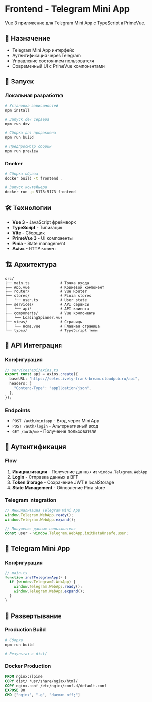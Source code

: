 # Frontend - Telegram Mini App

Vue 3 приложение для Telegram Mini App с TypeScript и PrimeVue.

## 🎯 Назначение

- Telegram Mini App интерфейс
- Аутентификация через Telegram
- Управление состоянием пользователя
- Современный UI с PrimeVue компонентами

## 🚀 Запуск

### Локальная разработка

```bash
# Установка зависимостей
npm install

# Запуск dev сервера
npm run dev

# Сборка для продакшена
npm run build

# Предпросмотр сборки
npm run preview
```

### Docker

```bash
# Сборка образа
docker build -t frontend .

# Запуск контейнера
docker run -p 5173:5173 frontend
```

## 🛠️ Технологии

- **Vue 3** - JavaScript фреймворк
- **TypeScript** - Типизация
- **Vite** - Сборщик
- **PrimeVue 3** - UI компоненты
- **Pinia** - State management
- **Axios** - HTTP клиент

## 🏗️ Архитектура

```
src/
├── main.ts              # Точка входа
├── App.vue              # Корневой компонент
├── router/              # Vue Router
├── stores/              # Pinia stores
│   └── user.ts          # User state
├── services/            # API сервисы
│   └── api/             # API клиенты
├── components/          # Vue компоненты
│   └── LoadingSpinner.vue
├── views/               # Страницы
│   └── Home.vue         # Главная страница
└── types/               # TypeScript типы
```

## 🔌 API Интеграция

### Конфигурация

```typescript
// services/api/axios.ts
export const api = axios.create({
  baseURL: "https://selectively-frank-bream.cloudpub.ru/api",
  headers: {
    "Content-Type": "application/json",
  },
});
```

### Endpoints

- `POST /auth/miniapp` - Вход через Mini App
- `POST /auth/login` - Альтернативный вход
- `GET /auth/me` - Получение пользователя

## 🔐 Аутентификация

### Flow

1. **Инициализация** - Получение данных из `window.Telegram.WebApp`
2. **Login** - Отправка данных в BFF
3. **Token Storage** - Сохранение JWT в localStorage
4. **State Management** - Обновление Pinia store

### Telegram Integration

```typescript
// Инициализация Telegram Mini App
window.Telegram.WebApp.ready();
window.Telegram.WebApp.expand();

// Получение данных пользователя
const user = window.Telegram.WebApp.initDataUnsafe.user;
```

## 📱 Telegram Mini App

### Конфигурация

```typescript
// main.ts
function initTelegramApp() {
  if (window.Telegram?.WebApp) {
    window.Telegram.WebApp.ready();
    window.Telegram.WebApp.expand();
  }
}
```

## 🚀 Развертывание

### Production Build

```bash
# Сборка
npm run build

# Результат в dist/
```

### Docker Production

```dockerfile
FROM nginx:alpine
COPY dist/ /usr/share/nginx/html/
COPY nginx.conf /etc/nginx/conf.d/default.conf
EXPOSE 80
CMD ["nginx", "-g", "daemon off;"]
```
